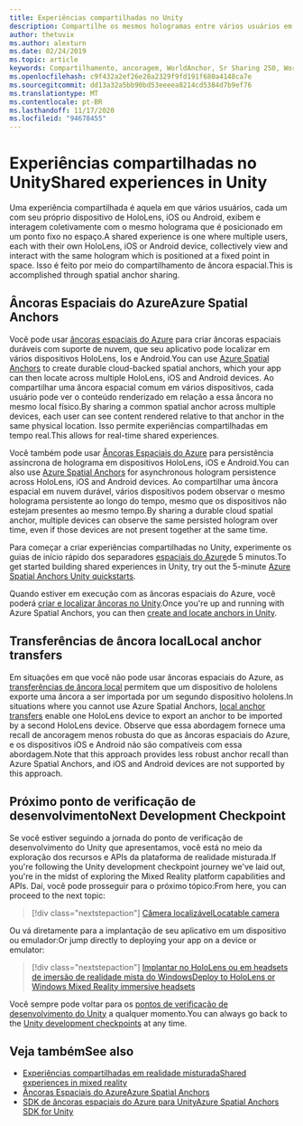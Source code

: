 ```yaml
---
title: Experiências compartilhadas no Unity
description: Compartilhe os mesmos hologramas entre vários usuários em um aplicativo do Unity.
author: thetuvix
ms.author: alexturn
ms.date: 02/24/2019
ms.topic: article
keywords: Compartilhamento, ancoragem, WorldAnchor, Sr Sharing 250, WorldAnchorTransferBatch, SpatialPerception, Azure, âncoras espaciais do Azure, ASA, headset de realidade misturada, headset de realidade misturada do Windows, headset da realidade virtual
ms.openlocfilehash: c9f432a2ef26e28a2329f9fd191f680a4148ca7e
ms.sourcegitcommit: dd13a32a5bb90bd53eeeea8214cd5384d7b9ef76
ms.translationtype: MT
ms.contentlocale: pt-BR
ms.lasthandoff: 11/17/2020
ms.locfileid: "94678455"
---
```

# <a name="shared-experiences-in-unity"></a><span data-ttu-id="bcf65-104">Experiências compartilhadas no Unity</span><span class="sxs-lookup"><span data-stu-id="bcf65-104">Shared experiences in Unity</span></span>

<span data-ttu-id="bcf65-105">Uma experiência compartilhada é aquela em que vários usuários, cada um com seu próprio dispositivo de HoloLens, iOS ou Android, exibem e interagem coletivamente com o mesmo holograma que é posicionado em um ponto fixo no espaço.</span><span class="sxs-lookup"><span data-stu-id="bcf65-105">A shared experience is one where multiple users, each with their own HoloLens, iOS or Android device, collectively view and interact with the same hologram which is positioned at a fixed point in space.</span></span> <span data-ttu-id="bcf65-106">Isso é feito por meio do compartilhamento de âncora espacial.</span><span class="sxs-lookup"><span data-stu-id="bcf65-106">This is accomplished through spatial anchor sharing.</span></span>

## <a name="azure-spatial-anchors"></a><span data-ttu-id="bcf65-107">Âncoras Espaciais do Azure</span><span class="sxs-lookup"><span data-stu-id="bcf65-107">Azure Spatial Anchors</span></span>

<span data-ttu-id="bcf65-108">Você pode usar <a href="https://docs.microsoft.com/azure/spatial-anchors/overview" target="_blank">âncoras espaciais do Azure</a> para criar âncoras espaciais duráveis com suporte de nuvem, que seu aplicativo pode localizar em vários dispositivos HoloLens, Ios e Android.</span><span class="sxs-lookup"><span data-stu-id="bcf65-108">You can use <a href="https://docs.microsoft.com/azure/spatial-anchors/overview" target="_blank">Azure Spatial Anchors</a> to create durable cloud-backed spatial anchors, which your app can then locate across multiple HoloLens, iOS and Android devices.</span></span>  <span data-ttu-id="bcf65-109">Ao compartilhar uma âncora espacial comum em vários dispositivos, cada usuário pode ver o conteúdo renderizado em relação a essa âncora no mesmo local físico.</span><span class="sxs-lookup"><span data-stu-id="bcf65-109">By sharing a common spatial anchor across multiple devices, each user can see content rendered relative to that anchor in the same physical location.</span></span>  <span data-ttu-id="bcf65-110">Isso permite experiências compartilhadas em tempo real.</span><span class="sxs-lookup"><span data-stu-id="bcf65-110">This allows for real-time shared experiences.</span></span>

<span data-ttu-id="bcf65-111">Você também pode usar <a href="https://docs.microsoft.com/azure/spatial-anchors/overview" target="_blank">Âncoras Espaciais do Azure</a> para persistência assíncrona de holograma em dispositivos HoloLens, iOS e Android.</span><span class="sxs-lookup"><span data-stu-id="bcf65-111">You can also use <a href="https://docs.microsoft.com/azure/spatial-anchors/overview" target="_blank">Azure Spatial Anchors</a> for asynchronous hologram persistence across HoloLens, iOS and Android devices.</span></span>  <span data-ttu-id="bcf65-112">Ao compartilhar uma âncora espacial em nuvem durável, vários dispositivos podem observar o mesmo holograma persistente ao longo do tempo, mesmo que os dispositivos não estejam presentes ao mesmo tempo.</span><span class="sxs-lookup"><span data-stu-id="bcf65-112">By sharing a durable cloud spatial anchor, multiple devices can observe the same persisted hologram over time, even if those devices are not present together at the same time.</span></span>

<span data-ttu-id="bcf65-113">Para começar a criar experiências compartilhadas no Unity, experimente os guias de início rápido dos separadores <a href="https://docs.microsoft.com/azure/spatial-anchors/unity-overview" target="_blank">espaciais do Azure</a>de 5 minutos.</span><span class="sxs-lookup"><span data-stu-id="bcf65-113">To get started building shared experiences in Unity, try out the 5-minute <a href="https://docs.microsoft.com/azure/spatial-anchors/unity-overview" target="_blank">Azure Spatial Anchors Unity quickstarts</a>.</span></span>

<span data-ttu-id="bcf65-114">Quando estiver em execução com as âncoras espaciais do Azure, você poderá <a href="https://docs.microsoft.com/azure/spatial-anchors/concepts/create-locate-anchors-unity" target="_blank">criar e localizar âncoras no Unity</a>.</span><span class="sxs-lookup"><span data-stu-id="bcf65-114">Once you're up and running with Azure Spatial Anchors, you can then <a href="https://docs.microsoft.com/azure/spatial-anchors/concepts/create-locate-anchors-unity" target="_blank">create and locate anchors in Unity</a>.</span></span>

## <a name="local-anchor-transfers"></a><span data-ttu-id="bcf65-115">Transferências de âncora local</span><span class="sxs-lookup"><span data-stu-id="bcf65-115">Local anchor transfers</span></span>

<span data-ttu-id="bcf65-116">Em situações em que você não pode usar âncoras espaciais do Azure, as [transferências de âncora local](../../out-of-scope/local-anchor-transfers-in-unity.md) permitem que um dispositivo de hololens exporte uma âncora a ser importada por um segundo dispositivo hololens.</span><span class="sxs-lookup"><span data-stu-id="bcf65-116">In situations where you cannot use Azure Spatial Anchors, [local anchor transfers](../../out-of-scope/local-anchor-transfers-in-unity.md) enable one HoloLens device to export an anchor to be imported by a second HoloLens device.</span></span>  <span data-ttu-id="bcf65-117">Observe que essa abordagem fornece uma recall de ancoragem menos robusta do que as âncoras espaciais do Azure, e os dispositivos iOS e Android não são compatíveis com essa abordagem.</span><span class="sxs-lookup"><span data-stu-id="bcf65-117">Note that this approach provides less robust anchor recall than Azure Spatial Anchors, and iOS and Android devices are not supported by this approach.</span></span>

## <a name="next-development-checkpoint"></a><span data-ttu-id="bcf65-118">Próximo ponto de verificação de desenvolvimento</span><span class="sxs-lookup"><span data-stu-id="bcf65-118">Next Development Checkpoint</span></span>

<span data-ttu-id="bcf65-119">Se você estiver seguindo a jornada do ponto de verificação de desenvolvimento do Unity que apresentamos, você está no meio da exploração dos recursos e APIs da plataforma de realidade misturada.</span><span class="sxs-lookup"><span data-stu-id="bcf65-119">If you're following the Unity development checkpoint journey we've laid out, you're in the midst of exploring the Mixed Reality platform capabilities and APIs.</span></span> <span data-ttu-id="bcf65-120">Daí, você pode prosseguir para o próximo tópico:</span><span class="sxs-lookup"><span data-stu-id="bcf65-120">From here, you can proceed to the next topic:</span></span>

> [!div class="nextstepaction"]
> [<span data-ttu-id="bcf65-121">Câmera localizável</span><span class="sxs-lookup"><span data-stu-id="bcf65-121">Locatable camera</span></span>](locatable-camera-in-unity.md)

<span data-ttu-id="bcf65-122">Ou vá diretamente para a implantação de seu aplicativo em um dispositivo ou emulador:</span><span class="sxs-lookup"><span data-stu-id="bcf65-122">Or jump directly to deploying your app on a device or emulator:</span></span>

> [!div class="nextstepaction"]
> [<span data-ttu-id="bcf65-123">Implantar no HoloLens ou em headsets de imersão de realidade mista do Windows</span><span class="sxs-lookup"><span data-stu-id="bcf65-123">Deploy to HoloLens or Windows Mixed Reality immersive headsets</span></span>](../platform-capabilities-and-apis/using-visual-studio.md)

<span data-ttu-id="bcf65-124">Você sempre pode voltar para os [pontos de verificação de desenvolvimento do Unity](unity-development-overview.md#3-platform-capabilities-and-apis) a qualquer momento.</span><span class="sxs-lookup"><span data-stu-id="bcf65-124">You can always go back to the [Unity development checkpoints](unity-development-overview.md#3-platform-capabilities-and-apis) at any time.</span></span>

## <a name="see-also"></a><span data-ttu-id="bcf65-125">Veja também</span><span class="sxs-lookup"><span data-stu-id="bcf65-125">See also</span></span>
* [<span data-ttu-id="bcf65-126">Experiências compartilhadas em realidade misturada</span><span class="sxs-lookup"><span data-stu-id="bcf65-126">Shared experiences in mixed reality</span></span>](../platform-capabilities-and-apis/shared-experiences-in-mixed-reality.md)
* <span data-ttu-id="bcf65-127"><a href="https://docs.microsoft.com/azure/spatial-anchors" target="_blank">Âncoras Espaciais do Azure</a></span><span class="sxs-lookup"><span data-stu-id="bcf65-127"><a href="https://docs.microsoft.com/azure/spatial-anchors" target="_blank">Azure Spatial Anchors</a></span></span>
* <span data-ttu-id="bcf65-128"><a href="https://docs.microsoft.com/dotnet/api/Microsoft.Azure.SpatialAnchors" target="_blank">SDK de âncoras espaciais do Azure para Unity</a></span><span class="sxs-lookup"><span data-stu-id="bcf65-128"><a href="https://docs.microsoft.com/dotnet/api/Microsoft.Azure.SpatialAnchors" target="_blank">Azure Spatial Anchors SDK for Unity</a></span></span>
